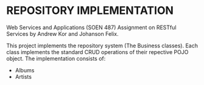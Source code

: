 # REPOSITORY IMPLEMENTATION
Web Services and Applications (SOEN 487) Assignment on RESTful Services by Andrew Kor and Johanson Felix.

This project implements the repository system (The Business classes). Each class implements the standard CRUD operations of their repective POJO object. The implementation consists of:
* Albums
* Artists

